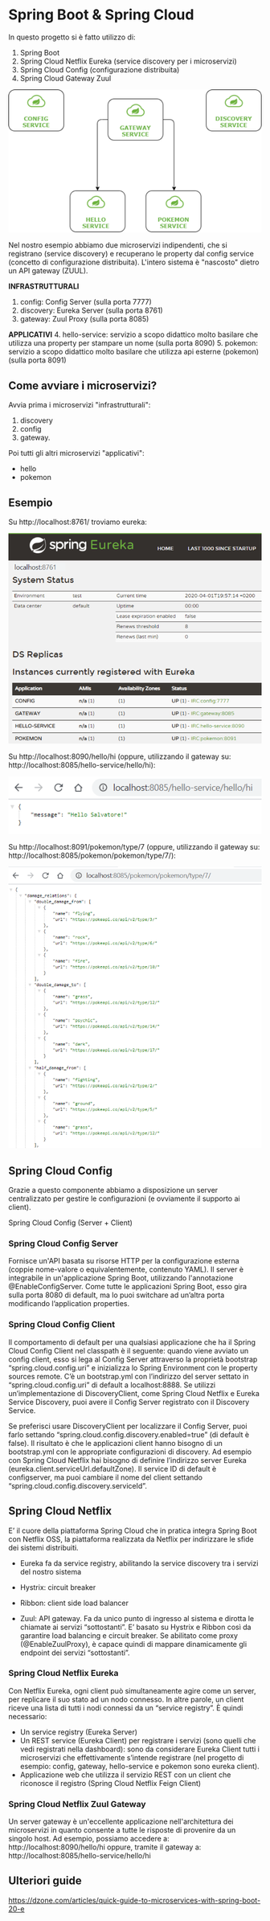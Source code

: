 # Spring Boot & Spring Cloud
In questo progetto si è fatto utilizzo di:
1) Spring Boot
2) Spring Cloud Netflix Eureka (service discovery per i microservizi)
3) Spring Cloud Config (configurazione distribuita)
4) Spring Cloud Gateway Zuul

![Arch](/img/arch.png)

Nel nostro esempio abbiamo due microservizi indipendenti, che si registrano (service discovery) e recuperano le property dal config service (concetto di configurazione distribuita). L'intero sistema è "nascosto" dietro un API gateway (ZUUL).

**INFRASTRUTTURALI**
1. config: Config Server (sulla porta 7777)
2. discovery: Eureka Server (sulla porta 8761)
3. gateway: Zuul Proxy (sulla porta 8085)

**APPLICATIVI**
4. hello-service: servizio a scopo didattico molto basilare che utilizza una property per stampare un nome (sulla porta 8090)
5. pokemon: servizio a scopo didattico molto basilare che utilizza api esterne (pokemon) (sulla porta 8091)
					
## Come avviare i microservizi?
Avvia prima i microservizi "infrastrutturali":
1) discovery
2) config
3) gateway.

Poi tutti gli altri microservizi "applicativi":
- hello
- pokemon

## Esempio
Su http://localhost:8761/ troviamo eureka:

![EurekaDashboard](/img/EurekaTest.png)

Su http://localhost:8090/hello/hi (oppure, utilizzando il gateway su: http://localhost:8085/hello-service/hello/hi):

![HelloProperty](/img/HelloProperty.png)


Su http://localhost:8091/pokemon/type/7 (oppure, utilizzando il gateway su: http://localhost:8085/pokemon/pokemon/type/7/):

![PokemonGateway](/img/PokemonGateway.png)



## Spring Cloud Config
Grazie a questo componente abbiamo a disposizione un server centralizzato per gestire le configurazioni (e ovviamente il supporto ai client).

Spring Cloud Config (Server + Client)


### Spring Cloud Config Server
Fornisce un'API basata su risorse HTTP per la configurazione esterna (coppie nome-valore o equivalentemente, contenuto YAML). Il server è integrabile in un'applicazione Spring Boot, utilizzando l'annotazione @EnableConfigServer.
Come tutte le applicazioni Spring Boot, esso gira sulla porta 8080 di default, ma lo puoi switchare ad un’altra porta modificando l’application properties.


### Spring Cloud Config Client
Il comportamento di default per una qualsiasi applicazione che ha il Spring Cloud Config Client nel classpath è il seguente: quando viene avviato un config client, esso si lega al Config Server attraverso la proprietà bootstrap “spring.cloud.config.uri” e inizializza lo Spring Environment con le property sources remote. C’è un bootstrap.yml con l’indirizzo del server settato in “spring.cloud.config.uri” di default a localhost:8888.
Se utilizzi un’implementazione di DiscoveryClient, come Spring Cloud Netflix e Eureka Service Discovery, puoi avere il Config Server registrato con il Discovery Service.

Se preferisci usare DiscoveryClient per localizzare il Config Server, puoi farlo settando “spring.cloud.config.discovery.enabled=true” (di default è false). Il risultato è che le applicazioni client hanno bisogno di un bootstrap.yml con le appropriate configurazioni di discovery. Ad esempio con Spring Cloud Netflix hai bisogno di definire l’indirizzo server Eureka (eureka.client.serviceUrl.defaultZone). Il service ID di default è configserver, ma puoi cambiare il nome del client settando “spring.cloud.config.discovery.serviceId”.



## Spring Cloud Netflix
E’ il cuore della piattaforma Spring Cloud che in pratica integra Spring Boot con Netflix OSS, la piattaforma realizzata da Netflix per indirizzare le sfide dei sistemi distribuiti.

- Eureka fa da service registry, abilitando la service discovery tra i servizi del nostro sistema

- Hystrix: circuit breaker

- Ribbon: client side load balancer

- Zuul: API gateway. Fa da unico punto di ingresso al sistema e dirotta le chiamate ai servizi “sottostanti”. E’ basato su Hystrix e Ribbon così da garantire load balancing e circuit breaker. Se abilitato come proxy (@EnableZuulProxy), è capace quindi di mappare dinamicamente gli endpoint dei servizi “sottostanti”.


### Spring Cloud Netflix Eureka
Con Netflix Eureka, ogni client può simultaneamente agire come un server, per replicare il suo stato ad un nodo connesso. In altre parole, un client riceve una lista di tutti i nodi connessi da un “service registry”.
È quindi necessario:
- Un service registry (Eureka Server)
- Un REST service (Eureka Client) per registrare i servizi (sono quelli che vedi registrati nella dashboard): sono da considerare Eureka Client tutti i microservizi che effettivamente s’intende registrare (nel progetto di esempio: config, gateway, hello-service e pokemon sono eureka client).
- Applicazione web che utilizza il servizio REST con un client che riconosce il registro (Spring Cloud Netflix Feign Client)



### Spring Cloud Netflix Zuul Gateway
Un server gateway è un'eccellente applicazione nell'architettura dei microservizi in quanto consente a tutte le risposte di provenire da un singolo host.
Ad esempio, possiamo accedere a:
http://localhost:8090/hello/hi
oppure, tramite il gateway a:
http://localhost:8085/hello-service/hello/hi



## Ulteriori guide
https://dzone.com/articles/quick-guide-to-microservices-with-spring-boot-20-e
